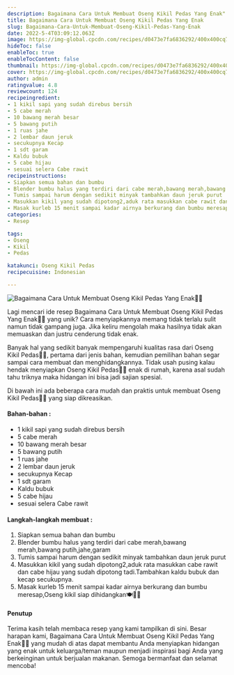 ```yaml
---
description: Bagaimana Cara Untuk Membuat Oseng Kikil Pedas Yang Enak"
title: Bagaimana Cara Untuk Membuat Oseng Kikil Pedas Yang Enak
slug: Bagaimana-Cara-Untuk-Membuat-Oseng-Kikil-Pedas-Yang-Enak
date: 2022-5-4T03:09:12.063Z
image: https://img-global.cpcdn.com/recipes/d0473e7fa6836292/400x400cq70/photo.jpg
hideToc: false
enableToc: true
enableTocContent: false
thumbnail: https://img-global.cpcdn.com/recipes/d0473e7fa6836292/400x400cq70/photo.jpg
cover: https://img-global.cpcdn.com/recipes/d0473e7fa6836292/400x400cq70/photo.jpg
author: admin
ratingvalue: 4.8
reviewcount: 124
recipeingredient:
- 1 kikil sapi yang sudah direbus bersih
- 5 cabe merah
- 10 bawang merah besar
- 5 bawang putih
- 1 ruas jahe
- 2 lembar daun jeruk
- secukupnya Kecap
- 1 sdt garam
- Kaldu bubuk
- 5 cabe hijau
- sesuai selera Cabe rawit
recipeinstructions:
- Siapkan semua bahan dan bumbu
- Blender bumbu halus yang terdiri dari cabe merah,bawang merah,bawang putih,jahe,garam
- Tumis sampai harum dengan sedikit minyak tambahkan daun jeruk purut
- Masukkan kikil yang sudah dipotong2,aduk rata masukkan cabe rawit dan cabe hijau yang sudah dipotong tadi.Tambahkan kaldu bubuk dan kecap secukupnya.
- Masak kurleb 15 menit sampai kadar airnya berkurang dan bumbu meresap,Oseng kikil siap dihidangkan🍽🥩🥂
categories:
- Resep

tags:
- Oseng
- Kikil
- Pedas

katakunci: Oseng Kikil Pedas
recipecuisine: Indonesian

---
```


![Bagaimana Cara Untuk Membuat Oseng Kikil Pedas Yang Enak👩‍🍳](https://img-global.cpcdn.com/recipes/d0473e7fa6836292/400x400cq70/photo.jpg)

Lagi mencari ide resep Bagaimana Cara Untuk Membuat Oseng Kikil Pedas Yang Enak👩‍🍳 yang unik? Cara menyiapkannya memang tidak terlalu sulit namun tidak gampang juga. Jika keliru mengolah maka hasilnya tidak akan memuaskan dan justru cenderung tidak enak.

Banyak hal yang sedikit banyak mempengaruhi kualitas rasa dari Oseng Kikil Pedas👩‍🍳, pertama dari jenis bahan, kemudian pemilihan bahan segar sampai cara membuat dan menghidangkannya. Tidak usah pusing kalau hendak menyiapkan Oseng Kikil Pedas👩‍🍳 enak di rumah, karena asal sudah tahu triknya maka hidangan ini bisa jadi sajian spesial.

Di bawah ini ada beberapa cara mudah dan praktis untuk membuat Oseng Kikil Pedas👩‍🍳 yang siap dikreasikan.

<!--inarticleads1-->

#### Bahan-bahan :

- 1 kikil sapi yang sudah direbus bersih
- 5 cabe merah
- 10 bawang merah besar
- 5 bawang putih
- 1 ruas jahe
- 2 lembar daun jeruk
- secukupnya Kecap
- 1 sdt garam
- Kaldu bubuk
- 5 cabe hijau
- sesuai selera Cabe rawit

<!--inarticleads2-->

#### Langkah-langkah membuat :

1. Siapkan semua bahan dan bumbu
1. Blender bumbu halus yang terdiri dari cabe merah,bawang merah,bawang putih,jahe,garam
1. Tumis sampai harum dengan sedikit minyak tambahkan daun jeruk purut
1. Masukkan kikil yang sudah dipotong2,aduk rata masukkan cabe rawit dan cabe hijau yang sudah dipotong tadi.Tambahkan kaldu bubuk dan kecap secukupnya.
1. Masak kurleb 15 menit sampai kadar airnya berkurang dan bumbu meresap,Oseng kikil siap dihidangkan🍽🥩🥂

#### Penutup

Terima kasih telah membaca resep yang kami tampilkan di sini. Besar harapan kami, Bagaimana Cara Untuk Membuat Oseng Kikil Pedas Yang Enak👩‍🍳 yang mudah di atas dapat membantu Anda menyiapkan hidangan yang enak untuk keluarga/teman maupun menjadi inspirasi bagi Anda yang berkeinginan untuk berjualan makanan. Semoga bermanfaat dan selamat mencoba!